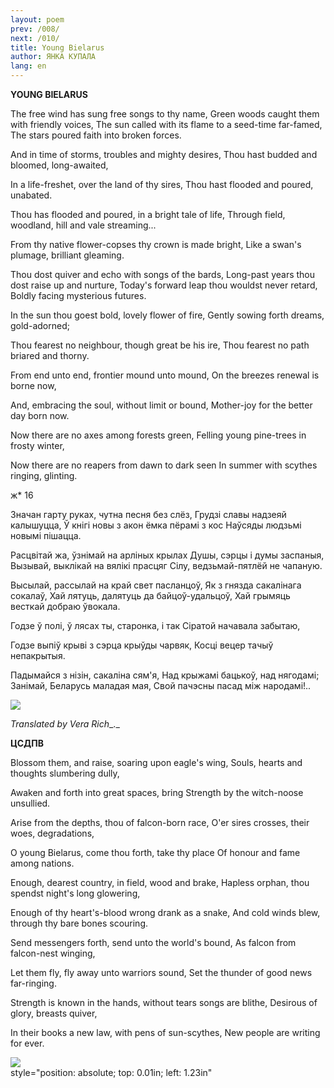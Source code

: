 ```yaml
---
layout: poem
prev: /008/
next: /010/
title: Young Bielarus
author: ЯНКА КУПАЛА
lang: en
---
```



 
**YOUNG BIELARUS**

The free wind has sung free songs to thy name, Green woods caught them with friendly voices, The sun called with its flame to a seed-time far-famed, The stars poured faith into broken forces.

And in time of storms, troubles and mighty desires, Thou hast budded and bloomed, long-awaited,

In a life-freshet, over the land of thy sires, Thou hast flooded and poured, unabated.

Thou has flooded and poured, in a bright tale of life, Through field, woodland, hill and vale streaming...

From thy native flower-copses thy crown is made bright, Like a swan's plumage, brilliant gleaming.

Thou dost quiver and echo with songs of the bards, Long-past years thou dost raise up and nurture, Today's forward leap thou wouldst never retard, Boldly facing mysterious futures.

In the sun thou goest bold, lovely flower of fire, Gently sowing forth dreams, gold-adorned;

Thou fearest no neighbour, though great be his ire, Thou fearest no path briared and thorny.

From end unto end, frontier mound unto mound, On the breezes renewal is borne now,

And, embracing the soul, without limit or bound, Mother-joy for the better day born now.

Now there are no axes among forests green, Felling young pine-trees in frosty winter,

Now there are no reapers from dawn to dark seen In summer with scythes ringing, glinting.

ж* 16

Значан гарту руках, чутна песня без слёз, Грудзі славы надзеяй калышуцца, Ў кнігі новы з акон ёмка пёрамі з кос Наўсяды людзьмі новымі пішацца.

Расцвітай жа, ўзнімай на арліных крылах Душы, сэрцы і думы заспаныя, Вызывай, выклікай на вялікі прасцяг Сілу, ведзьмай-пятлёй не чапаную.

Высылай, рассылай на край свет пасланцоў, Як з гнязда сакалінага сокалаў, Хай лятуць, далятуць да байцоў-удальцоў, Хай грымяць весткай добраю ўвокала.

Годзе ў полі, ў  лясах ты, старонка, і так Сіратой начавала забытаю,

Годзе выпіў крыві з сэрца крыўды чарвяк, Косці вецер тачыў непакрытыя.

Падымайся з нізін, сакаліна сям'я, Над крыжамі бацькоў, над нягодамі; Занімай, Беларусь маладая мая, Свой пачэсны пасад між народамі!..

![](2022-%D0%9C%D1%96%D0%BD%D1%81%D0%BA-%D0%BB%D1%83%D1%87%D0%BD%D0%B0%D1%81%D1%86%D1%8C-%D0%BC%D1%96%D0%BA%D0%BE%D0%BB%D0%B0-%D0%BC%D1%8F%D1%82%D0%BB%D1%96%D1%86%D0%BA%D1%96_html_833ef25f834bed1d.jpg)

_Translated_  _by_ _Vera Rich__._

**ЦСДПВ**

Blossom them, and raise, soaring upon eagle's wing, Souls, hearts and thoughts slumbering dully,

Awaken and forth into great spaces, bring Strength by the witch-noose unsullied.

Arise from the depths, thou of falcon-born race, O'er sires crosses, their woes, degradations,

O young Bielarus, come thou forth, take thy place Of honour and fame among nations.

Enough, dearest country, in field, wood and brake, Hapless orphan, thou spendst night's long glowering,

Enough of thy heart's-blood wrong drank as a snake, And cold winds blew, through thy bare bones scouring.

Send messengers forth, send unto the world's bound, As falcon from falcon-nest winging,

Let them fly, fly away unto warriors sound, Set the thunder of good news far-ringing.

Strength is known in the hands, without tears songs are blithe, Desirous of glory, breasts quiver,

In their books a new law, with pens of sun-scythes, New people are writing for ever.

![](2022-%D0%9C%D1%96%D0%BD%D1%81%D0%BA-%D0%BB%D1%83%D1%87%D0%BD%D0%B0%D1%81%D1%86%D1%8C-%D0%BC%D1%96%D0%BA%D0%BE%D0%BB%D0%B0-%D0%BC%D1%8F%D1%82%D0%BB%D1%96%D1%86%D0%BA%D1%96_html_f74ed88f7482d3a3.jpg)  
style="position: absolute; top: 0.01in; left: 1.23in"  
